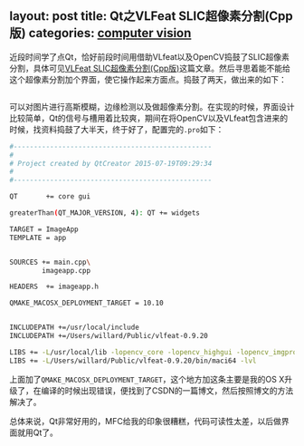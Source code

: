 layout: post
title: Qt之VLFeat SLIC超像素分割(Cpp版)
categories: [computer vision]()
---

近段时间学了点Qt，恰好前段时间用借助VLfeat以及OpenCV捣鼓了SLIC超像素分割，具体可见[VLFeat SLIC超像素分割(Cpp版)](http://yongyuan.name/blog/vlfeat-slic-cpp.html)这篇文章。然后寻思着能不能给这个超像素分割加个界面，使它操作起来方面点。捣鼓了两天，做出来的如下：

![]()

可以对图片进行高斯模糊，边缘检测以及做超像素分割。在实现的时候，界面设计比较简单，Qt的信号与槽用着比较爽，期间在将OpenCV以及VLfeat包含进来的时候，找资料捣鼓了大半天，终于好了，配置完的`.pro`如下：

```sh
#-------------------------------------------------
#
# Project created by QtCreator 2015-07-19T09:29:34
#
#-------------------------------------------------

QT       += core gui

greaterThan(QT_MAJOR_VERSION, 4): QT += widgets

TARGET = ImageApp
TEMPLATE = app


SOURCES += main.cpp\
        imageapp.cpp

HEADERS  += imageapp.h

QMAKE_MACOSX_DEPLOYMENT_TARGET = 10.10


INCLUDEPATH +=/usr/local/include
INCLUDEPATH +=/Users/willard/Public/vlfeat-0.9.20

LIBS += -L/usr/local/lib -lopencv_core -lopencv_highgui -lopencv_imgproc
LIBS += -L/Users/willard/Public/vlfeat-0.9.20/bin/maci64 -lvl
```

上面加了`QMAKE_MACOSX_DEPLOYMENT_TARGET`，这个地方加这条主要是我的OS X升级了，在编译的时候出现错误，便找到了CSDN的一篇博文，然后按照博文的方法解决了。

总体来说，Qt非常好用的，MFC给我的印象很糟糕，代码可读性太差，以后做界面就用Qt了。





